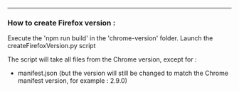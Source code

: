 
---------
### How to create Firefox version :

Execute the 'npm run build' in the 'chrome-version' folder.
Launch the createFirefoxVersion.py script

The script will take all files from the Chrome version, except for :
- manifest.json (but the version will still be changed to match the Chrome manifest version, for example : 2.9.0)